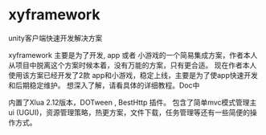 # xyframework
unity客户端快速开发解决方案

xyframework 主要是为了开发, app 或者 小游戏的一个简易集成方案，作者本人从项目中脱离这个方案时候本着，没有万能的方案，只有更合适。
现在作者本人使用该方案已经开发了2款 app和小游戏，稳定上线，主要是为了使app快速开发和后期稳定维护。
想深入了解，请看具体的详细教程。Doc中


内置了Xlua 2.12版本，DOTween , BestHttp 插件。
包含了简单mvc模式管理主ui (UGUI)，资源管理策略，热更方案，文件下载，任务管理等还有一些简便的操作方式。
